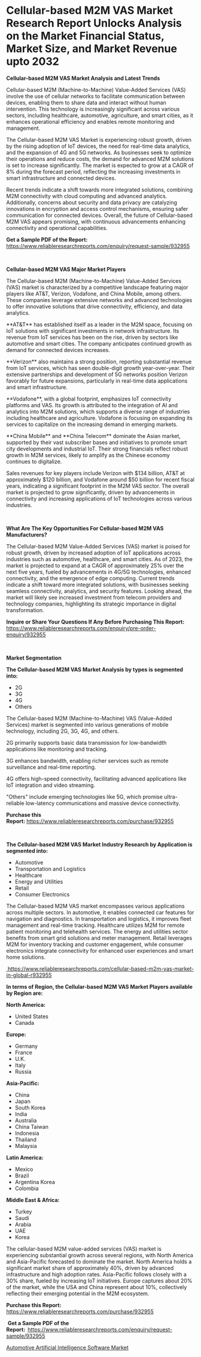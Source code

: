<p><h1>Cellular-based M2M VAS Market Research Report Unlocks Analysis on the Market Financial Status, Market Size, and Market Revenue upto 2032</h1></p><p><strong>Cellular-based M2M VAS Market Analysis and Latest Trends</strong></p>
<p><p>Cellular-based M2M (Machine-to-Machine) Value-Added Services (VAS) involve the use of cellular networks to facilitate communication between devices, enabling them to share data and interact without human intervention. This technology is increasingly significant across various sectors, including healthcare, automotive, agriculture, and smart cities, as it enhances operational efficiency and enables remote monitoring and management.</p><p>The Cellular-based M2M VAS Market is experiencing robust growth, driven by the rising adoption of IoT devices, the need for real-time data analytics, and the expansion of 4G and 5G networks. As businesses seek to optimize their operations and reduce costs, the demand for advanced M2M solutions is set to increase significantly. The market is expected to grow at a CAGR of 8% during the forecast period, reflecting the increasing investments in smart infrastructure and connected devices.</p><p>Recent trends indicate a shift towards more integrated solutions, combining M2M connectivity with cloud computing and advanced analytics. Additionally, concerns about security and data privacy are catalyzing innovations in encryption and access control mechanisms, ensuring safer communication for connected devices. Overall, the future of Cellular-based M2M VAS appears promising, with continuous advancements enhancing connectivity and operational capabilities.</p></p>
<p><strong>Get a Sample PDF of the Report:&nbsp;</strong> <a href="https://www.reliableresearchreports.com/enquiry/request-sample/932955?utm_campaign=3292&utm_medium=2&utm_source=Github&utm_content=ia&utm_term=21032025&utm_id=cellular-based-m2m-vas">https://www.reliableresearchreports.com/enquiry/request-sample/932955</a></p>
<p>&nbsp;</p>
<p><strong>Cellular-based M2M VAS Major Market Players</strong></p>
<p><p>The Cellular-based M2M (Machine-to-Machine) Value-Added Services (VAS) market is characterized by a competitive landscape featuring major players like AT&T, Verizon, Vodafone, and China Mobile, among others. These companies leverage extensive networks and advanced technologies to offer innovative solutions that drive connectivity, efficiency, and data analytics.</p><p>**AT&T** has established itself as a leader in the M2M space, focusing on IoT solutions with significant investments in network infrastructure. Its revenue from IoT services has been on the rise, driven by sectors like automotive and smart cities. The company anticipates continued growth as demand for connected devices increases.</p><p>**Verizon** also maintains a strong position, reporting substantial revenue from IoT services, which has seen double-digit growth year-over-year. Their extensive partnerships and development of 5G networks position Verizon favorably for future expansions, particularly in real-time data applications and smart infrastructure.</p><p>**Vodafone**, with a global footprint, emphasizes IoT connectivity platforms and VAS. Its growth is attributed to the integration of AI and analytics into M2M solutions, which supports a diverse range of industries including healthcare and agriculture. Vodafone is focusing on expanding its services to capitalize on the increasing demand in emerging markets.</p><p>**China Mobile** and **China Telecom** dominate the Asian market, supported by their vast subscriber bases and initiatives to promote smart city developments and industrial IoT. Their strong financials reflect robust growth in M2M services, likely to amplify as the Chinese economy continues to digitalize.</p><p>Sales revenues for key players include Verizon with $134 billion, AT&T at approximately $120 billion, and Vodafone around $50 billion for recent fiscal years, indicating a significant footprint in the M2M VAS sector. The overall market is projected to grow significantly, driven by advancements in connectivity and increasing applications of IoT technologies across various industries.</p></p>
<p>&nbsp;</p>
<p><strong>What Are The Key Opportunities For Cellular-based M2M VAS Manufacturers?</strong></p>
<p><p>The Cellular-based M2M Value-Added Services (VAS) market is poised for robust growth, driven by increased adoption of IoT applications across industries such as automotive, healthcare, and smart cities. As of 2023, the market is projected to expand at a CAGR of approximately 25% over the next five years, fueled by advancements in 4G/5G technologies, enhanced connectivity, and the emergence of edge computing. Current trends indicate a shift toward more integrated solutions, with businesses seeking seamless connectivity, analytics, and security features. Looking ahead, the market will likely see increased investment from telecom providers and technology companies, highlighting its strategic importance in digital transformation.</p></p>
<p><strong>Inquire or Share Your Questions If Any Before Purchasing This Report:</strong> <a href="https://www.reliableresearchreports.com/enquiry/pre-order-enquiry/932955?utm_campaign=3292&utm_medium=2&utm_source=Github&utm_content=ia&utm_term=21032025&utm_id=cellular-based-m2m-vas">https://www.reliableresearchreports.com/enquiry/pre-order-enquiry/932955</a></p>
<p>&nbsp;</p>
<p><strong>Market Segmentation</strong></p>
<p><strong>The Cellular-based M2M VAS Market Analysis by types is segmented into:</strong></p>
<p><ul><li>2G</li><li>3G</li><li>4G</li><li>Others</li></ul></p>
<p><p>The Cellular-based M2M (Machine-to-Machine) VAS (Value-Added Services) market is segmented into various generations of mobile technology, including 2G, 3G, 4G, and others. </p><p>2G primarily supports basic data transmission for low-bandwidth applications like monitoring and tracking. </p><p>3G enhances bandwidth, enabling richer services such as remote surveillance and real-time reporting. </p><p>4G offers high-speed connectivity, facilitating advanced applications like IoT integration and video streaming. </p><p>"Others" include emerging technologies like 5G, which promise ultra-reliable low-latency communications and massive device connectivity.</p></p>
<p><strong>Purchase this Report:&nbsp;</strong><a href="https://www.reliableresearchreports.com/purchase/932955?utm_campaign=3292&utm_medium=2&utm_source=Github&utm_content=ia&utm_term=21032025&utm_id=cellular-based-m2m-vas">https://www.reliableresearchreports.com/purchase/932955</a></p>
<p>&nbsp;</p>
<p><strong>The Cellular-based M2M VAS Market Industry Research by Application is segmented into:</strong></p>
<p><ul><li>Automotive</li><li>Transportation and Logistics</li><li>Healthcare</li><li>Energy and Utilities</li><li>Retail</li><li>Consumer Electronics</li></ul></p>
<p><p>The Cellular-based M2M VAS market encompasses various applications across multiple sectors. In automotive, it enables connected car features for navigation and diagnostics. In transportation and logistics, it improves fleet management and real-time tracking. Healthcare utilizes M2M for remote patient monitoring and telehealth services. The energy and utilities sector benefits from smart grid solutions and meter management. Retail leverages M2M for inventory tracking and customer engagement, while consumer electronics integrate connectivity for enhanced user experiences and smart home solutions.</p></p>
<p><a href="https://www.reliableresearchreports.com/cellular-based-m2m-vas-market-in-global-r932955?utm_campaign=3292&utm_medium=2&utm_source=Github&utm_content=ia&utm_term=21032025&utm_id=cellular-based-m2m-vas">&nbsp;https://www.reliableresearchreports.com/cellular-based-m2m-vas-market-in-global-r932955</a></p>
<p><strong>In terms of Region, the Cellular-based M2M VAS Market Players available by Region are:</strong></p>
<p>
    <p> <strong> North America: </strong>
        <ul>
            <li>United States</li>
            <li>Canada</li>
        </ul>
        </p> 
    <p> <strong> Europe: </strong>
        <ul>
            <li>Germany</li>
            <li>France</li>
            <li>U.K.</li>
            <li>Italy</li>
            <li>Russia</li>
        </ul>
        </p> 
    <p> <strong> Asia-Pacific: </strong>
        <ul>
            <li>China</li>
            <li>Japan</li>
            <li>South Korea</li>
            <li>India</li>
            <li>Australia</li>
            <li>China Taiwan</li>
            <li>Indonesia</li>
            <li>Thailand</li>
            <li>Malaysia</li>
        </ul>
        </p> 
    <p> <strong> Latin America: </strong>
        <ul>
            <li>Mexico</li>
            <li>Brazil</li>
            <li>Argentina Korea</li>
            <li>Colombia</li>
        </ul>
        </p> 
    <p> <strong> Middle East & Africa: </strong>
        <ul>
            <li>Turkey</li>
            <li>Saudi</li>
            <li>Arabia</li>
            <li>UAE</li>
            <li>Korea</li>
        </ul>
    </p>
    </p>
<p><p>The cellular-based M2M value-added services (VAS) market is experiencing substantial growth across several regions, with North America and Asia-Pacific forecasted to dominate the market. North America holds a significant market share of approximately 40%, driven by advanced infrastructure and high adoption rates. Asia-Pacific follows closely with a 30% share, fueled by increasing IoT initiatives. Europe captures about 20% of the market, while the USA and China represent about 10%, collectively reflecting their emerging potential in the M2M ecosystem.</p></p>
<p><strong>Purchase this Report: </strong><a href="https://www.reliableresearchreports.com/purchase/932955?utm_campaign=3292&utm_medium=2&utm_source=Github&utm_content=ia&utm_term=21032025&utm_id=cellular-based-m2m-vas">https://www.reliableresearchreports.com/purchase/932955</a></p>
<p>&nbsp;<strong>Get a Sample PDF of the Report:&nbsp;&nbsp;</strong><a href="https://www.reliableresearchreports.com/enquiry/request-sample/932955?utm_campaign=3292&utm_medium=2&utm_source=Github&utm_content=ia&utm_term=21032025&utm_id=cellular-based-m2m-vas">https://www.reliableresearchreports.com/enquiry/request-sample/932955</a></p>
<p><strong></strong></p>
<p><p><a href="https://github.com/tandyorandby/Market-Research-Report-List-1/blob/main/automotive-artificial-intelligence-software-market.md?utm_campaign=3292&utm_medium=2&utm_source=Github&utm_content=ia&utm_term=21032025&utm_id=cellular-based-m2m-vas">Automotive Artificial Intelligence Software Market</a></p></p>